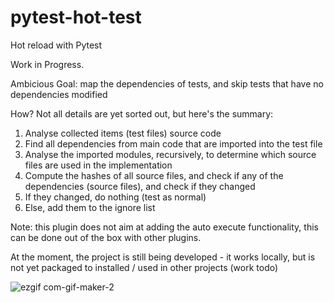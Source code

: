 # pytest-hot-test
Hot reload with Pytest

Work in Progress.

Ambicious Goal: map the dependencies of tests, and skip tests that have no dependencies modified

How? Not all details are yet sorted out, but here's the summary:

1. Analyse collected items (test files) source code
2. Find all dependencies from main code that are imported into the test file
3. Analyse the imported modules, recursively, to determine which source files are used in the implementation
4. Compute the hashes of all source files, and check if any of the dependencies (source files), and check if they changed
5. If they changed, do nothing (test as normal)
6. Else, add them to the ignore list

Note: this plugin does not aim at adding the auto execute functionality, this can be done out of the box with other plugins.

At the moment, the project is still being developed - it works locally, but is not yet packaged to installed / used in other projects (work todo)

![ezgif com-gif-maker-2](https://user-images.githubusercontent.com/5386983/206796931-ce4e9be8-4858-4aae-85b9-034ffda91046.gif)
